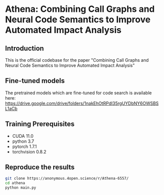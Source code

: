 # Athena: Combining Call Graphs and Neural Code Semantics to Improve Automated Impact Analysis

## Introduction
This is the official codebase for the paper "Combining Call Graphs and Neural Code Semantics to Improve Automated Impact Analysis"

## Fine-tuned models

The pretrained models which are fine-tuned for code search is available here: https://drive.google.com/drive/folders/1nakEhOtRPdI35rgUYDbNY6OWSBSL1aCb

## Training Prerequisites
- CUDA 11.0
- python 3.7
- pytorch 1.7.1
- torchvision 0.8.2

## Reproduce the results

```bash
git clone https://anonymous.4open.science/r/Athena-6557/
cd athena
python main.py
```


